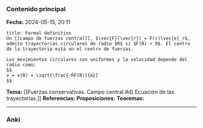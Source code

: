 ### Contenido principal

**Fecha:** 2024-05-15, 20:11

```ad-formal
title: Formal definition
Un [[campo de fuerzas central]], $\vec{F}(\vec{r}) = F(r)\vec{e}_r$, admite trayectorias circulares de radio $R$ si $F(R) < 0$. El centro de la trayectoria está en el centro de fuerzas.

Los movimientos circulares son uniformes y la velocidad depende del radio como:
$$
v = v(R) = \sqrt{\frac{-RF(R)}{m}}
$$
```

**Tema:** [[Fuerzas conservativas. Campo central.#d) Ecuación de las trayectorias.]]
**Referencias:**
**Proposiciones:**
**Teoremas:**

---
### Anki
